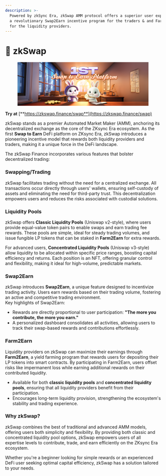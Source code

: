 ```yaml
---
description: >-
  Powered by zkSync Era, zkSwap AMM protocol offers a superior user experience &
  a revolutionary Swap2Earn incentive program for the traders & and Farm2Earn
  for the liquidity providers.
---
```


# 💱 zkSwap

<figure><img src="../.gitbook/assets/swap2earn.png" alt=""><figcaption></figcaption></figure>

**Try at** [**https://zkswap.finance/swap**](https://zkswap.finance/swap)

zkSwap stands as a premier Automated Market Maker (AMM), anchoring its decentralized exchange as the core of the ZKsync Era ecosystem. As the first **Swap to Earn** DeFi platform on ZKsync Era, zkSwap introduces a pioneering incentive model that rewards both liquidity providers and traders, making it a unique force in the DeFi landscape.

The zkSwap Finance incorporates various features that bolster decentralized trading:

### Swapping/Trading

zkSwap facilitates trading without the need for a centralized exchange. All transactions occur directly through users' wallets, ensuring self-custody of assets and eliminating the need for third-party trust. This decentralization empowers users and reduces the risks associated with custodial solutions.

### Liquidity Pools

zkSwap offers **Classic Liquidity Pools** (Uniswap v2-style), where users provide equal-value token pairs to enable swaps and earn trading fee rewards. These pools are simple, ideal for steady trading volumes, and issue fungible LP tokens that can be staked in **Farm2Earn** for extra rewards.

For advanced users, **Concentrated Liquidity Pools** (Uniswap v3-style) allow liquidity to be allocated within specific price ranges, boosting capital efficiency and returns. Each position is an NFT, offering granular control and flexibility, making it ideal for high-volume, predictable markets.

### Swap2Earn

zkSwap introduces **Swap2Earn**, a unique feature designed to incentivize trading activity. Users earn rewards based on their trading volume, fostering an active and competitive trading environment.\
Key highlights of Swap2Earn:

* Rewards are directly proportional to user participation: **"The more you contribute, the more you earn."**
* A personalized dashboard consolidates all activities, allowing users to track their swap-based rewards and contributions effortlessly.

### Farm2Earn

Liquidity providers on zkSwap can maximize their earnings through **Farm2Earn**, a yield farming program that rewards users for depositing their LP tokens into smart contracts. By participating in Farm2Earn, users offset risks like impermanent loss while earning additional rewards on their contributed liquidity.

* Available for both **classic liquidity pools** and **concentrated liquidity pools**, ensuring that all liquidity providers benefit from their participation.
* Encourages long-term liquidity provision, strengthening the ecosystem's stability and trading experience.

### Why zkSwap?

zkSwap combines the best of traditional and advanced AMM models, offering users both simplicity and flexibility. By providing both classic and concentrated liquidity pool options, zkSwap empowers users of all expertise levels to contribute, trade, and earn efficiently on the ZKsync Era ecosystem.

Whether you're a beginner looking for simple rewards or an experienced DeFi user seeking optimal capital efficiency, zkSwap has a solution tailored to your needs.
